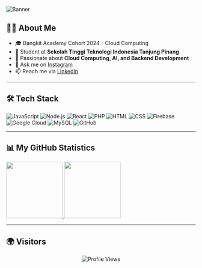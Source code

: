 <!-- Banner -->
![Banner](https://capsule-render.vercel.app/api?type=rect&color=0:0f0c29,100:302b63,200:24243e&height=100&section=header&text=Hi%20there%20🚀%20I'm%20Riafky&fontColor=ffffff&fontSize=28&fontAlign=50&fontAlignY=55)

## 👨‍💻 About Me
- 🎓 Bangkit Academy Cohort 2024 - Cloud Computing  
- 🌱 Student at **Sekolah Tinggi Teknologi Indonesia Tanjung Pinang**  
- 🚀 Passionate about **Cloud Computing, AI, and Backend Development**  
- 💬 Ask me on [Instagram](https://www.instagram.com/riafky/)  
- 📫 Reach me via [LinkedIn](https://www.linkedin.com/in/muhammad-riafky-novalyansyah)  

---

## 🛠️ Tech Stack
![JavaScript](https://img.shields.io/badge/-JavaScript-333?style=flat&logo=javascript)
![Node.js](https://img.shields.io/badge/-Node.js-333?style=flat&logo=node.js)
![React](https://img.shields.io/badge/-React-333?style=flat&logo=react)
![PHP](https://img.shields.io/badge/-PHP-333?style=flat&logo=php)
![HTML](https://img.shields.io/badge/-HTML-333?style=flat&logo=html5)
![CSS](https://img.shields.io/badge/-CSS-333?style=flat&logo=css3)
![Firebase](https://img.shields.io/badge/-Firebase-333?style=flat&logo=firebase)
![Google Cloud](https://img.shields.io/badge/-Google%20Cloud-333?style=flat&logo=googlecloud)
![MySQL](https://img.shields.io/badge/-MySQL-333?style=flat&logo=mysql)
![GitHub](https://img.shields.io/badge/-GitHub-333?style=flat&logo=github)

---

## 📊 My GitHub Statistics
<p align="left">
  <a href="https://github.com/AntiSkill12">
    <img height="150em" src="https://github-readme-stats-eight-theta.vercel.app/api?username=AntiSkill12&show_icons=true&theme=algolia&include_all_commits=true&count_private=true"/>
    <img height="150em" src="https://github-readme-stats.vercel.app/api/top-langs/?username=AntiSkill12&layout=compact&theme=algolia"/>
  </a>
</p>

---

## 🌍 Visitors
<p align="center">
  <img src="https://komarev.com/ghpvc/?username=AntiSkill12&style=flat-square&color=0E75B6" alt="Profile Views" />
</p>
